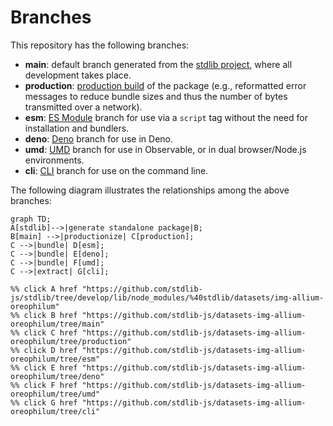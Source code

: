 <!--

@license Apache-2.0

Copyright (c) 2023 The Stdlib Authors.

Licensed under the Apache License, Version 2.0 (the "License");
you may not use this file except in compliance with the License.
You may obtain a copy of the License at

    http://www.apache.org/licenses/LICENSE-2.0

Unless required by applicable law or agreed to in writing, software
distributed under the License is distributed on an "AS IS" BASIS,
WITHOUT WARRANTIES OR CONDITIONS OF ANY KIND, either express or implied.
See the License for the specific language governing permissions and
limitations under the License.

-->

# Branches

This repository has the following branches:

-   **main**: default branch generated from the [stdlib project][stdlib-url], where all development takes place.
-   **production**: [production build][production-url] of the package (e.g., reformatted error messages to reduce bundle sizes and thus the number of bytes transmitted over a network).
-   **esm**: [ES Module][esm-url] branch for use via a `script` tag without the need for installation and bundlers.
-   **deno**: [Deno][deno-url] branch for use in Deno.
-   **umd**: [UMD][umd-url] branch for use in Observable, or in dual browser/Node.js environments.
-   **cli**: [CLI][cli-url] branch for use on the command line.

The following diagram illustrates the relationships among the above branches:

```mermaid
graph TD;
A[stdlib]-->|generate standalone package|B;
B[main] -->|productionize| C[production];
C -->|bundle| D[esm];
C -->|bundle| E[deno];
C -->|bundle| F[umd];
C -->|extract| G[cli];

%% click A href "https://github.com/stdlib-js/stdlib/tree/develop/lib/node_modules/%40stdlib/datasets/img-allium-oreophilum"
%% click B href "https://github.com/stdlib-js/datasets-img-allium-oreophilum/tree/main"
%% click C href "https://github.com/stdlib-js/datasets-img-allium-oreophilum/tree/production"
%% click D href "https://github.com/stdlib-js/datasets-img-allium-oreophilum/tree/esm"
%% click E href "https://github.com/stdlib-js/datasets-img-allium-oreophilum/tree/deno"
%% click F href "https://github.com/stdlib-js/datasets-img-allium-oreophilum/tree/umd"
%% click G href "https://github.com/stdlib-js/datasets-img-allium-oreophilum/tree/cli"
```

[stdlib-url]: https://github.com/stdlib-js/stdlib/tree/develop/lib/node_modules/%40stdlib/datasets/img-allium-oreophilum
[production-url]: https://github.com/stdlib-js/datasets-img-allium-oreophilum/tree/production
[deno-url]: https://github.com/stdlib-js/datasets-img-allium-oreophilum/tree/deno
[umd-url]: https://github.com/stdlib-js/datasets-img-allium-oreophilum/tree/umd
[esm-url]: https://github.com/stdlib-js/datasets-img-allium-oreophilum/tree/esm
[cli-url]: https://github.com/stdlib-js/datasets-img-allium-oreophilum/tree/cli